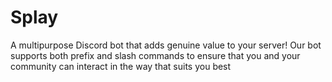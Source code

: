 # Splay
A multipurpose Discord bot that adds genuine value to your server! Our bot supports both prefix and slash commands to ensure that you and your community can interact in the way that suits you best
